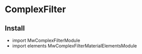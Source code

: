 # ComplexFilter

## Install

- import MwComplexFilterModule
- import elements MwComplexFilterMaterialElementsModule
